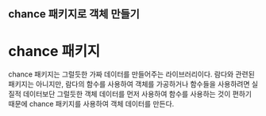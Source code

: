 ## chance 패키지로 객체 만들기

# chance 패키지

chance 패키지는 그럴듯한 가짜 데이터를 만들어주는 라이브러리이다.
람다와 관련된 패키지는 아니지만, 람다의 함수를 사용하여 객체를 가공하거나 함수들을 사용하려면 실질적 데이터보단
그럴듯한 객체 데이터를 먼저 사용하여 함수를 사용하는 것이 편하기 때문에 chance 패키지를 사용하여 객체 데이터를 만든다.

